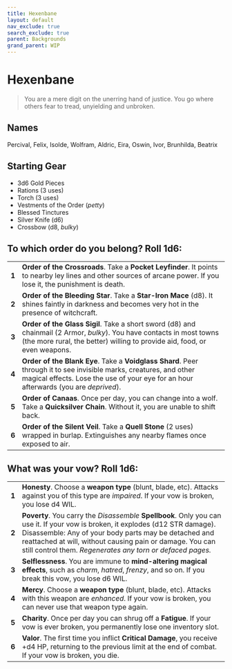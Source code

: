 ```yaml
---
title: Hexenbane
layout: default
nav_exclude: true
search_exclude: true
parent: Backgrounds
grand_parent: WIP
---
```


# Hexenbane

> You are a mere digit on the unerring hand of justice. You go where others fear to tread, unyielding and unbroken.

## Names

Percival, Felix, Isolde, Wolfram, Aldric, Eira, Oswin, Ivor, Brunhilda, Beatrix

## Starting Gear

- 3d6 Gold Pieces
- Rations (3 uses)
- Torch (3 uses) 
- Vestments of the Order (_petty_)
- Blessed Tinctures
- Silver Knife (d6)
- Crossbow (d8, _bulky_)

## To which order do you belong? Roll 1d6:

|       |                                                                                                                                                                                                                |
| ----- | -------------------------------------------------------------------------------------------------------------------------------------------------------------------------------------------------------------- |
| **1** | **Order of the Crossroads**. Take a **Pocket Leyfinder**. It points to nearby ley lines and other sources of arcane power. If you lose it, the punishment is death.                                            |
| **2** | **Order of the Bleeding Star**. Take a **Star-Iron Mace** (d8). It shines faintly in darkness and becomes very hot in the presence of witchcraft.                                                   |
| **3** | **Order of the Glass Sigil**. Take a short sword (d8) and chainmail (2 Armor, _bulky_). You have contacts in most towns (the more rural, the better) willing to provide aid, food, or even weapons.                 |
| **4** | **Order of the Blank Eye**. Take a **Voidglass Shard**. Peer through it to see invisible marks, creatures, and other magical effects. Lose the use of your eye for an hour afterwards (you are _deprived_). |
| **5** | **Order of Canaas**. Once per day, you can change into a wolf. Take a **Quicksilver Chain**. Without it, you are unable to shift back.                                                                           |
| **6** | **Order of the Silent Veil**. Take a **Quell Stone** (2 uses) wrapped in burlap. Extinguishes any nearby flames once exposed to air.                                                                             |

## What was your vow? Roll 1d6:

|       |                                                                                                                                                                    |
| ----- | ------------------------------------------------------------------------------------------------------------------------------------------------------------------ |
| **1** | **Honesty**. Choose a **weapon type** (blunt, blade, etc). Attacks against you of this type are _impaired_. If your vow is broken, you lose d4 WIL.                |
| **2** | **Poverty**. You carry the _Disassemble_ **Spellbook**. Only you can use it. If your vow is broken, it explodes (d12 STR damage). Disassemble: Any of your body parts may be detached and reattached at will, without causing pain or damage. You can still control them. _Regenerates any torn or defaced pages._                                 |
| **3** | **Selflessness**. You are immune to **mind-altering magical effects**, such as _charm_, _hatred_, _frenzy_, and so on. If you break this vow, you lose d6 WIL.       |
| **4** | **Mercy**. Choose a **weapon type** (blunt, blade, etc). Attacks with this weapon are _enhanced_. If your vow is broken, you can never use that weapon type again. |
| **5** | **Charity**. Once per day you can shrug off a **Fatigue**. If your vow is ever broken, you permanently lose one inventory slot.                                           |
| **6** | **Valor**. The first time you inflict **Critical Damage**, you receive +d4 HP, returning to the previous limit at the end of combat. If your vow is broken, you die.             |
